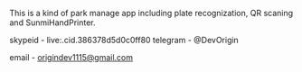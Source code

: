 This is a kind of park manage app including plate recognization, QR scaning and SunmiHandPrinter.

skypeid - live:.cid.386378d5d0c0ff80
telegram - @DevOrigin

email - origindev1115@gmail.com

